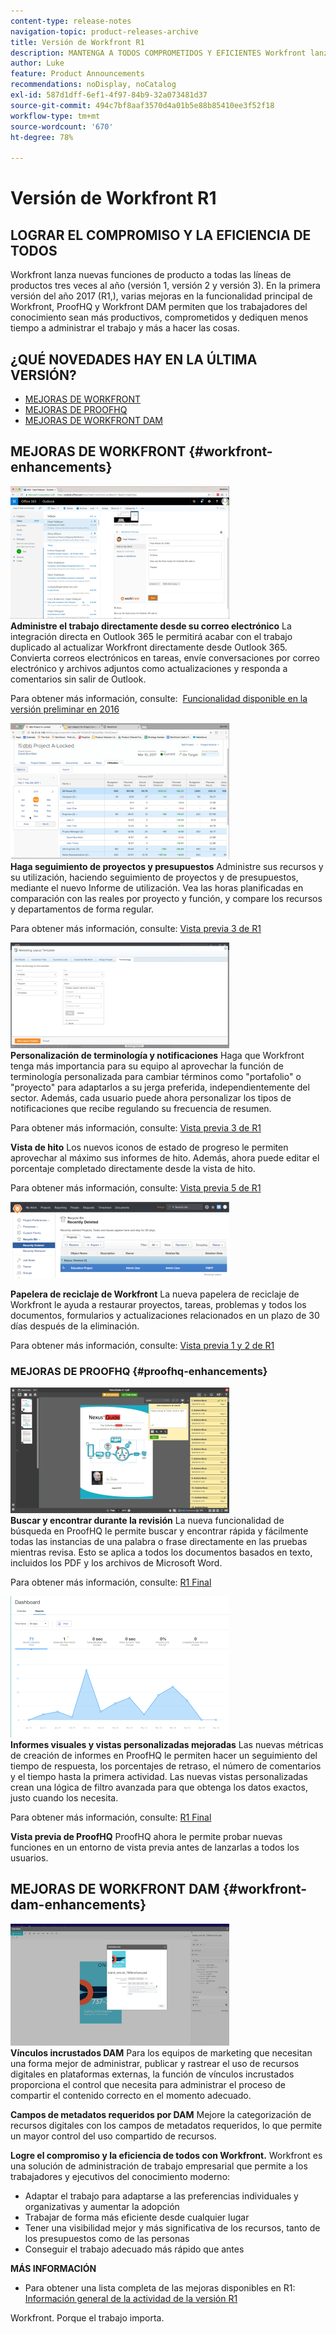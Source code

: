 ```yaml
---
content-type: release-notes
navigation-topic: product-releases-archive
title: Versión de Workfront R1
description: MANTENGA A TODOS COMPROMETIDOS Y EFICIENTES Workfront lanza nuevas funciones de producto a todas las líneas de productos tres veces al año (Versión 1, Versión 2 y Versión 3). En la primera versión del año 2017 (R1,), varias mejoras en la funcionalidad principal de Workfront, ProofHQ y Workfront DAM permiten que los trabajadores del conocimiento sean más productivos, comprometidos y dediquen menos tiempo a administrar el trabajo y más a hacer las cosas.
author: Luke
feature: Product Announcements
recommendations: noDisplay, noCatalog
exl-id: 587d1dff-6ef1-4f97-84b9-32a073481d37
source-git-commit: 494c7bf8aaf3570d4a01b5e88b85410ee3f52f18
workflow-type: tm+mt
source-wordcount: '670'
ht-degree: 78%

---
```


# Versión de Workfront R1

## LOGRAR EL COMPROMISO Y LA EFICIENCIA DE TODOS

Workfront lanza nuevas funciones de producto a todas las líneas de productos tres veces al año (versión 1, versión 2 y versión 3). En la primera versión del año 2017 (R1,), varias mejoras en la funcionalidad principal de Workfront, ProofHQ y Workfront DAM permiten que los trabajadores del conocimiento sean más productivos, comprometidos y dediquen menos tiempo a administrar el trabajo y más a hacer las cosas.

## ¿QUÉ NOVEDADES HAY EN LA ÚLTIMA VERSIÓN?

* [MEJORAS DE WORKFRONT](#workfront-enhancements)
* [MEJORAS DE PROOFHQ](#proofhq-enhancements)
* [MEJORAS DE WORKFRONT DAM](#workfront-dam-enhancements)

## MEJORAS DE WORKFRONT {#workfront-enhancements}

![Outlook_365_Integration_1.png](assets/outlook-365-integration-1-350x212.png)\
**Administre el trabajo directamente desde su correo electrónico**
La integración directa en Outlook 365 le permitirá acabar con el trabajo duplicado al actualizar Workfront directamente desde Outlook 365. Convierta correos electrónicos en tareas, envíe conversaciones por correo electrónico y archivos adjuntos como actualizaciones y responda a comentarios sin salir de Outlook.

Para obtener más información, consulte:  [Funcionalidad disponible en la versión preliminar en 2016](../../../../product-announcements/product-releases/quarterly-release-archive/r1-release-activity/available-in-preview-in-2016.md)

![Administrar trabajo desde el correo electrónico](assets/mceclip0-350x218.png)\
**Haga seguimiento de proyectos y presupuestos**
Administre sus recursos y su utilización, haciendo seguimiento de proyectos y de presupuestos, mediante el nuevo Informe de utilización. Vea las horas planificadas en comparación con las reales por proyecto y función, y compare los recursos y departamentos de forma regular.

Para obtener más información, consulte: [Vista previa 3 de R1](../../../../product-announcements/product-releases/quarterly-release-archive/r1-release-activity/r1-preview-3.md)

![Mantener los proyectos en seguimiento](assets/mceclip1-350x169.png)\
**Personalización de terminología y notificaciones**
Haga que Workfront tenga más importancia para su equipo al aprovechar la función de terminología personalizada para cambiar términos como &quot;portafolio&quot; o &quot;proyecto&quot; para adaptarlos a su jerga preferida, independientemente del sector. Además, cada usuario puede ahora personalizar los tipos de notificaciones que recibe regulando su frecuencia de resumen.

Para obtener más información, consulte: [Vista previa 3 de R1](../../../../product-announcements/product-releases/quarterly-release-archive/r1-release-activity/r1-preview-3.md)

**Vista de hito**
Los nuevos iconos de estado de progreso le permiten aprovechar al máximo sus informes de hito. Además, ahora puede editar el porcentaje completado directamente desde la vista de hito.

Para obtener más información, consulte: [Vista previa 5 de R1](../../../../product-announcements/product-releases/quarterly-release-archive/r1-release-activity/r1-preview-5.md)

![Vista de hito](assets/mceclip3-350x122.png)

**Papelera de reciclaje de Workfront**
La nueva papelera de reciclaje de Workfront le ayuda a restaurar proyectos, tareas, problemas y todos los documentos, formularios y actualizaciones relacionados en un plazo de 30 días después de la eliminación.

Para obtener más información, consulte: [Vista previa 1 y 2 de R1](../../../../product-announcements/product-releases/quarterly-release-archive/r1-release-activity/r1-peview-1-and-2.md)

### MEJORAS DE PROOFHQ {#proofhq-enhancements}

![Mejoras de ProofHQ](assets/mceclip4-350x201.png)\
**Buscar y encontrar durante la revisión**
La nueva funcionalidad de búsqueda en ProofHQ le permite buscar y encontrar rápida y fácilmente todas las instancias de una palabra o frase directamente en las pruebas mientras revisa. Esto se aplica a todos los documentos basados en texto, incluidos los PDF y los archivos de Microsoft Word.

Para obtener más información, consulte: [R1 Final](../../../../product-announcements/product-releases/quarterly-release-archive/r1-release-activity/r1-final.md)

![Búsqueda y búsqueda de revisión](assets/mceclip5-350x226.png)\
**Informes visuales y vistas personalizadas mejoradas**
Las nuevas métricas de creación de informes en ProofHQ le permiten hacer un seguimiento del tiempo de respuesta, los porcentajes de retraso, el número de comentarios y el tiempo hasta la primera actividad. Las nuevas vistas personalizadas crean una lógica de filtro avanzada para que obtenga los datos exactos, justo cuando los necesita.

Para obtener más información, consulte: [R1 Final](../../../../product-announcements/product-releases/quarterly-release-archive/r1-release-activity/r1-final.md)

**Vista previa de ProofHQ**
ProofHQ ahora le permite probar nuevas funciones en un entorno de vista previa antes de lanzarlas a todos los usuarios.

## MEJORAS DE WORKFRONT DAM {#workfront-dam-enhancements}

![Mejoras de Workfront DAM](assets/mceclip6-350x195.png)\
**Vínculos incrustados DAM**
Para los equipos de marketing que necesitan una forma mejor de administrar, publicar y rastrear el uso de recursos digitales en plataformas externas, la función de vínculos incrustados proporciona el control que necesita para administrar el proceso de compartir el contenido correcto en el momento adecuado.

**Campos de metadatos requeridos por DAM**
Mejore la categorización de recursos digitales con los campos de metadatos requeridos, lo que permite un mayor control del uso compartido de recursos.

**Logre el compromiso y la eficiencia de todos con Workfront.**
Workfront es una solución de administración de trabajo empresarial que permite a los trabajadores y ejecutivos del conocimiento moderno:

* Adaptar el trabajo para adaptarse a las preferencias individuales y organizativas y aumentar la adopción
* Trabajar de forma más eficiente desde cualquier lugar
* Tener una visibilidad mejor y más significativa de los recursos, tanto de los presupuestos como de las personas
* Conseguir el trabajo adecuado más rápido que antes

**MÁS INFORMACIÓN**

* Para obtener una lista completa de las mejoras disponibles en R1: [Información general de la actividad de la versión R1](../../../../product-announcements/product-releases/quarterly-release-archive/r1-release-activity/r1-release-activity-overview.md)

Workfront. Porque el trabajo importa.
